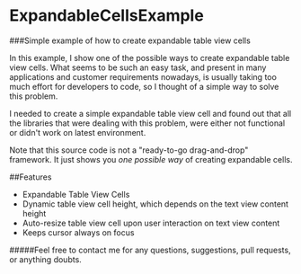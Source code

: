 # ExpandableCellsExample
###Simple example of how to create expandable table view cells


In this example, I show one of the possible ways to create expandable table view cells.
What seems to be such an easy task, and present in many applications and customer requirements nowadays, is usually taking too much effort for developers to code, so I thought of a simple way to solve this problem.

I needed to create a simple expandable table view cell and found out that all the libraries that were dealing with this problem, were either not functional or didn't work on latest environment. 

Note that this source code is not a "ready-to-go drag-and-drop" framework. It just shows you _one possible way_ of creating expandable cells.

##Features

- Expandable Table View Cells
- Dynamic table view cell height, which depends on the text view content height
- Auto-resize table view cell upon user interaction on text view content
- Keeps cursor always on focus

#####Feel free to contact me for any questions, suggestions, pull requests, or anything doubts.